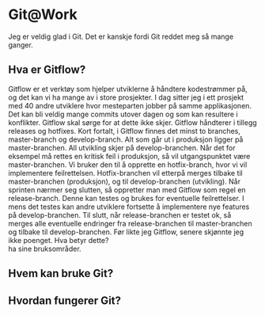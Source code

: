 ﻿# Git@Work
Jeg er veldig glad i Git. Det er kanskje fordi Git reddet meg så mange ganger.
## Hva er Gitflow?
Gitflow er et verktøy som hjelper utviklerne å håndtere kodestrømmer på, og det kan vi ha mange av i store prosjekter. I dag sitter jeg i ett prosjekt med 40 andre utviklere hvor mesteparten jobber på samme applikasjonen. Det kan bli veldig mange commits utover dagen og som kan resultere i konflikter. Gitflow skal sørge for at dette ikke skjer. Gitflow håndterer i tillegg releases og hotfixes. Kort fortalt, i Gitflow finnes det minst to branches, master-branch og develop-branch. Alt som går ut i produksjon ligger på master-branchen. All utvikling skjer på develop-branchen. Når det for eksempel må rettes en kritisk feil i produksjon, så vil utgangspunktet være master-branchen. Vi bruker den til å opprette en hotfix-branch, hvor vi vil implementere feilrettelsen. Hotfix-branchen vil etterpå merges tilbake til master-branchen (produksjon), og til develop-branchen (utvikling). Når sprinten nærmer seg slutten, så oppretter man med Gitflow som regel en release-branch. Denne kan testes og brukes for eventuelle feilrettelser. I mens det testes kan andre utviklere fortsette å implementere nye features på develop-branchen. Til slutt, når release-branchen er testet ok, så merges alle eventuelle endringer fra release-branchen til master-branchen og tilbake til develop-branchen.
Før likte jeg Gitflow, senere skjønnte jeg ikke poenget. Hva betyr dette?  
 ha sine bruksområder.
## Hvem kan bruke Git?
## Hvordan fungerer Git?
## 
